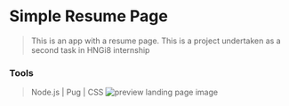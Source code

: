 # Simple Resume Page
> This is an app  with a resume page. This is a project undertaken as a second task in HNGi8 internship
### Tools
> Node.js | Pug | CSS
![preview landing page image](http://res.cloudinary.com/dvag8e5pw/image/upload/v1629371174/Screenshot_from_2021-08-19_11-52-00.png)
